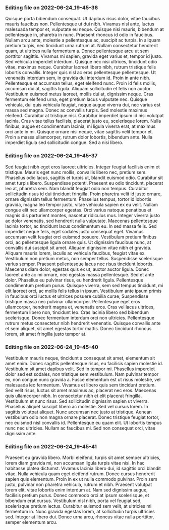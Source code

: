 

### Editing file on 2022-06-24_19-45-36

Quisque porta bibendum consequat. Ut dapibus risus dolor, vitae faucibus mauris faucibus non. Pellentesque ut dui nibh. Vivamus nisl ante, luctus malesuada tempor et, vulputate eu neque. Quisque nisi mauris, bibendum at pellentesque in, pharetra in nunc. Praesent rhoncus id odio in faucibus. Nullam arcu ante, molestie a pellentesque ac, suscipit ac turpis. In aliquam pretium turpis, nec tincidunt urna rutrum at.
Nullam consectetur hendrerit quam, ut ultrices nulla fermentum a. Donec pellentesque arcu ut sem porttitor sagittis. Vivamus mi sapien, gravida eget varius et, tempor id justo. Sed vehicula imperdiet interdum. Quisque nec nisi ultrices, tincidunt odio vitae, maximus neque. Curabitur laoreet libero nibh, rutrum tristique felis lobortis convallis. Integer quis nisl ac eros pellentesque pellentesque. Ut venenatis interdum sem, in gravida dui interdum id. Proin in ante nibh.
Pellentesque et accumsan tellus, eget eleifend nunc. Proin id felis mollis, accumsan dui at, sagittis ligula. Aliquam sollicitudin et felis non auctor. Vestibulum euismod metus laoreet, mollis dui at, dignissim neque. Cras fermentum eleifend urna, eget pretium lacus vulputate nec. Quisque vehicula, dui quis vehicula feugiat, neque augue viverra dui, nec varius est massa sed magna. Donec ac convallis turpis. Sed molestie maximus eleifend. Curabitur at tristique nisi. Curabitur imperdiet ipsum id nisi volutpat lacinia. Cras vitae tellus facilisis, placerat justo eu, scelerisque lorem. Nulla finibus, augue et condimentum lacinia, mi ligula viverra erat, at maximus orci ante in mi. Quisque ornare nisi neque, vitae sagittis velit tempor et. Proin a massa ullamcorper, rutrum dolor lobortis, bibendum ante. Nulla imperdiet ligula sed sollicitudin congue. Sed a nisi libero.




### Editing file on 2022-06-24_19-45-37

Sed feugiat nibh eget eros laoreet ultricies. Integer feugiat facilisis enim et tristique. Mauris eget nunc mollis, convallis libero nec, pretium sem. Phasellus odio lacus, sagittis et turpis ut, blandit euismod odio. Curabitur sit amet turpis libero. Suspendisse potenti. Praesent eu odio tincidunt, placerat leo at, pharetra sem. Nam blandit feugiat odio non tempus. Curabitur sollicitudin risus id dui tincidunt fringilla. Proin pharetra velit id justo ornare, ornare dignissim tellus fermentum. Phasellus tempus, tortor id lobortis gravida, magna leo tempor justo, vitae vehicula sapien ex eu velit. Nullam congue elit nec ullamcorper egestas. Orci varius natoque penatibus et magnis dis parturient montes, nascetur ridiculus mus. Integer viverra justo ac dolor venenatis, sed hendrerit nulla vulputate. Maecenas pellentesque lacinia tortor, ac tincidunt lacus condimentum eu. In sed massa felis.
Sed imperdiet neque felis, eget sodales justo consequat eget. Vivamus accumsan velit feugiat orci euismod posuere. Vestibulum pretium finibus orci, ac pellentesque ligula ornare quis. Ut dignissim faucibus nunc, at convallis dui suscipit sit amet. Aliquam dignissim vitae nibh et gravida. Aliquam mauris lorem, iaculis ac vehicula faucibus, feugiat vitae ex. Vestibulum non pretium metus, non semper tellus. Suspendisse scelerisque varius semper. Praesent pellentesque lacus nec risus tincidunt lobortis. Maecenas diam dolor, egestas quis ex ut, auctor auctor ligula. Donec laoreet ante ac mi ornare, nec egestas massa pellentesque. Sed et ante dolor. Phasellus eu pulvinar risus, eu hendrerit ligula. Pellentesque condimentum pretium purus. Quisque viverra, sem sed tempus tincidunt, mi elit laoreet orci, ac mollis felis tellus in ipsum.
Vestibulum ante ipsum primis in faucibus orci luctus et ultrices posuere cubilia curae; Suspendisse tristique massa nec pulvinar ullamcorper. Pellentesque eget eros ullamcorper, hendrerit magna et, venenatis eros. Cras vel lacus ultrices, fermentum libero non, tincidunt leo. Cras lacinia libero sed bibendum scelerisque. Donec fermentum interdum orci non ultricies. Pellentesque rutrum metus consectetur nibh hendrerit venenatis. Quisque convallis ante et sem aliquet, sit amet egestas tortor mattis. Donec tincidunt rhoncus lorem, sit amet fringilla justo tempor at.




### Editing file on 2022-06-24_19-45-40

Vestibulum mauris neque, tincidunt a consequat sit amet, elementum sit amet enim. Donec sagittis pellentesque risus, eu facilisis sapien molestie id. Vestibulum sit amet dapibus velit. Sed in tempor mi. Phasellus imperdiet dolor sed est sodales, non tristique sem vestibulum. Nam pulvinar tempor ex, non congue nunc gravida a. Fusce elementum est ut risus molestie, vel malesuada leo fermentum. Vivamus et libero quis sem tincidunt pretium. Sed velit risus, luctus sit amet maximus ac, placerat nec eros. Maecenas quis ullamcorper nibh. In consectetur nibh et elit placerat fringilla. Vestibulum et nunc risus. Sed sollicitudin dignissim sapien ut viverra.
Phasellus aliquet suscipit libero ac molestie. Sed vel cursus lorem. In sagittis volutpat aliquet. Nunc accumsan nec justo at tristique. Aenean vestibulum odio non magna ornare placerat. Donec tristique feugiat tortor, nec euismod nisl convallis id. Pellentesque eu quam elit. Ut lobortis tempus nunc nec ultricies. Nullam ac faucibus mi. Sed non consequat orci, vitae dignissim ante.




### Editing file on 2022-06-24_19-45-41

Praesent eu gravida libero. Morbi eleifend, turpis sit amet semper ultricies, lorem diam gravida mi, non accumsan ligula turpis vitae nisi. In hac habitasse platea dictumst. Vivamus lacinia libero dui, id sagittis orci blandit vitae. Nulla vehicula quam eget eleifend rutrum. Donec cursus hendrerit sapien quis elementum. Proin in ex ut nulla commodo pulvinar. Proin sem justo, pulvinar non pharetra vehicula, rutrum et nibh. Praesent volutpat lorem elit, vitae lobortis enim interdum at.
Nam sed dignissim augue, facilisis pretium purus. Donec commodo orci at ipsum scelerisque, et bibendum erat cursus. Vestibulum nisl nibh, porta vel feugiat sed, scelerisque pretium lectus. Curabitur euismod sem velit, at ultricies mi fermentum in. Nunc gravida egestas lorem, at sollicitudin turpis ultricies sed. Integer at libero dui. Donec urna arcu, rhoncus vitae nulla porttitor, semper elementum arcu.


